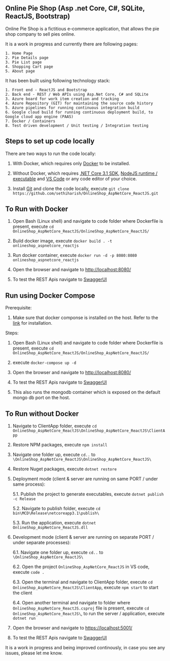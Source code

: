 ## Online Pie Shop (Asp .net Core, C#, SQLite, ReactJS, Bootstrap)

Online Pie Shop is a fictitious e-commerce application, that allows the pie shop company to sell pies online.

It is a work in progress and currently there are following pages:

    1. Home Page
    2. Pie Details page
    3. Pie List page
    4. Shopping Cart page
    5. About page

It has been built using following technology stack:

    1. Front end - ReactJS and Bootstrap
    2. Back end - REST / Web APIs using Asp.Net Core, C# and SQLite
    3. Azure board for work item creation and tracking
    4. Azure Repository (GIT) for maintaining the source code history
    5. Azure pipelines for running continuous integration build
    6. Google cloud build for running continuous deployment build, to Google cloud app engine (PAAS)
    7. Docker / Containers
    8. Test driven development / Unit testing / Integration testing

## Steps to set up code locally

There are two ways to run the code locally:

1. With Docker, which requires only [Docker](https://docs.docker.com/) to be installed.

2. Without Docker, which requires [.NET Core 3.1 SDK](https://dotnet.microsoft.com/download/dotnet-core/3.1), [NodeJS runtime / executable](https://nodejs.org/) and [VS Code](https://code.visualstudio.com/) or any code editor of your choice.

3. Install [Git](https://git-scm.com/downloads) and clone the code locally, execute `git clone https://github.com/sethiharish/OnlineShop_AspNetCore_ReactJS.git`

## To Run with Docker

1. Open Bash (Linux shell) and navigate to code folder where Dockerfile is present, execute `cd OnlineShop_AspNetCore_ReactJS/OnlineShop_AspNetCore_ReactJS/`

2. Build docker image, execute `docker build . -t onlineshop_aspnetcore_reactjs`

3. Run docker container, execute `docker run -d -p 8080:8080 onlineshop_aspnetcore_reactjs`

4. Open the browser and navigate to [http://localhost:8080/](http://localhost:8080/)

5. To test the REST Apis navigate to [SwaggerUI](http://localhost:8080/swagger/index.html)

## Run using Docker Compose

Prerequisite:

1. Make sure that docker componse is installed on the host. Refer to the [link](https://docs.docker.com/compose/install/) for installation.

Steps:

1. Open Bash (Linux shell) and navigate to code folder where Dockerfile is present, execute `cd OnlineShop_AspNetCore_ReactJS/OnlineShop_AspNetCore_ReactJS/`

2. execute `docker-compose up -d`

3. Open the browser and navigate to [http://localhost:8080/](http://localhost:8080/)

4. To test the REST Apis navigate to [SwaggerUI](http://localhost:8080/swagger/index.html)

5. This also runs the mongodb container which is exposed on the default mongo db port on the host.

## To Run without Docker

1. Navigate to ClientApp folder, execute `cd OnlineShop_AspNetCore_ReactJS\OnlineShop_AspNetCore_ReactJS\ClientApp`

2. Restore NPM packages, execute `npm install`

3. Navigate one folder up, execute `cd..` to `\OnlineShop_AspNetCore_ReactJS\OnlineShop_AspNetCore_ReactJS\`

4. Restore Nuget packages, execute `dotnet restore`

5. Deployment mode (client &amp; server are running on same PORT / under same process):

   5.1. Publish the project to generate executables, execute `dotnet publish -c Release`

   5.2. Navigate to publish folder, execute `cd bin\MCD\Release\netcoreapp3.1\publish\`

   5.3. Run the application, execute `dotnet OnlineShop_AspNetCore_ReactJS.dll`

6. Development mode (client &amp; server are running on separate PORT / under separate processes):

   6.1. Navigate one folder up, execute `cd..` to `\OnlineShop_AspNetCore_ReactJS\`

   6.2. Open the project `OnlineShop_AspNetCore_ReactJS` in VS code, execute `code .`

   6.3. Open the terminal and navigate to ClientApp folder, execute `cd OnlineShop_AspNetCore_ReactJS\ClientApp`, execute `npm start` to start the client

   6.4. Open another terminal and navigate to folder where `OnlineShop_AspNetCore_ReactJS.csproj` file is present, execute `cd OnlineShop_AspNetCore_ReactJS\`, to run the server / application, execute `dotnet run`

7. Open the browser and navigate to [https://localhost:5001/](https://localhost:5001)

8. To test the REST Apis navigate to [SwaggerUI](https://localhost:5001/swagger/index.html)

It is a work in progress and being improved continously, in case you see any issues, please let me know.
